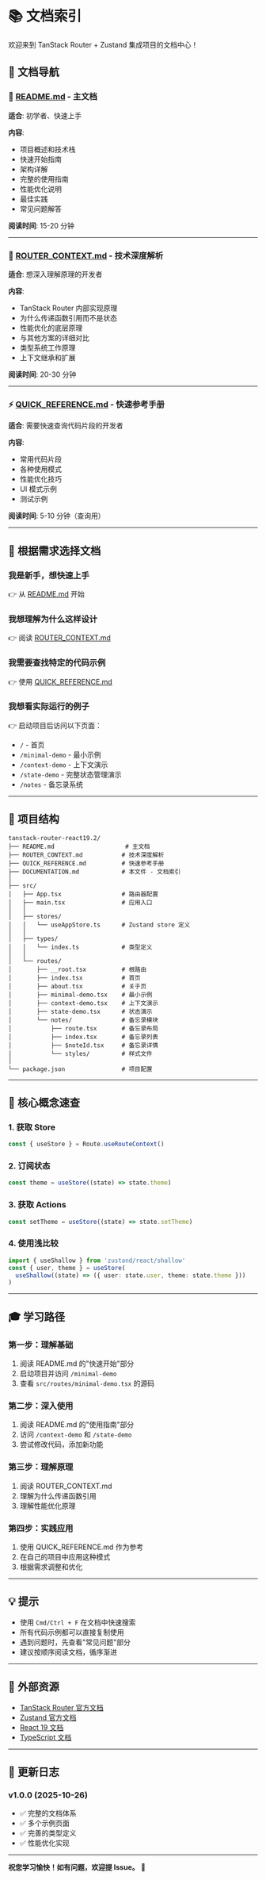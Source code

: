 # 📚 文档索引

欢迎来到 TanStack Router + Zustand 集成项目的文档中心！

## 📖 文档导航

### 🚀 [README.md](./README.md) - 主文档
**适合**: 初学者、快速上手

**内容**:
- 项目概述和技术栈
- 快速开始指南
- 架构详解
- 完整的使用指南
- 性能优化说明
- 最佳实践
- 常见问题解答

**阅读时间**: 15-20 分钟

---

### 🔬 [ROUTER_CONTEXT.md](./ROUTER_CONTEXT.md) - 技术深度解析
**适合**: 想深入理解原理的开发者

**内容**:
- TanStack Router 内部实现原理
- 为什么传递函数引用而不是状态
- 性能优化的底层原理
- 与其他方案的详细对比
- 类型系统工作原理
- 上下文继承和扩展

**阅读时间**: 20-30 分钟

---

### ⚡ [QUICK_REFERENCE.md](./QUICK_REFERENCE.md) - 快速参考手册
**适合**: 需要快速查询代码片段的开发者

**内容**:
- 常用代码片段
- 各种使用模式
- 性能优化技巧
- UI 模式示例
- 测试示例

**阅读时间**: 5-10 分钟（查询用）

---

## 🎯 根据需求选择文档

### 我是新手，想快速上手
👉 从 [README.md](./README.md) 开始

### 我想理解为什么这样设计
👉 阅读 [ROUTER_CONTEXT.md](./ROUTER_CONTEXT.md)

### 我需要查找特定的代码示例
👉 使用 [QUICK_REFERENCE.md](./QUICK_REFERENCE.md)

### 我想看实际运行的例子
👉 启动项目后访问以下页面：
- `/` - 首页
- `/minimal-demo` - 最小示例
- `/context-demo` - 上下文演示
- `/state-demo` - 完整状态管理演示
- `/notes` - 备忘录系统

---

## 📂 项目结构

```
tanstack-router-react19.2/
├── README.md                    # 主文档
├── ROUTER_CONTEXT.md           # 技术深度解析
├── QUICK_REFERENCE.md          # 快速参考手册
├── DOCUMENTATION.md            # 本文件 - 文档索引
│
├── src/
│   ├── App.tsx                 # 路由器配置
│   ├── main.tsx                # 应用入口
│   │
│   ├── stores/
│   │   └── useAppStore.ts      # Zustand store 定义
│   │
│   ├── types/
│   │   └── index.ts            # 类型定义
│   │
│   └── routes/
│       ├── __root.tsx          # 根路由
│       ├── index.tsx           # 首页
│       ├── about.tsx           # 关于页
│       ├── minimal-demo.tsx    # 最小示例
│       ├── context-demo.tsx    # 上下文演示
│       ├── state-demo.tsx      # 状态演示
│       └── notes/              # 备忘录模块
│           ├── route.tsx       # 备忘录布局
│           ├── index.tsx       # 备忘录列表
│           ├── $noteId.tsx     # 备忘录详情
│           └── styles/         # 样式文件
│
└── package.json                # 项目配置
```

---

## 🔑 核心概念速查

### 1. 获取 Store
```typescript
const { useStore } = Route.useRouteContext()
```

### 2. 订阅状态
```typescript
const theme = useStore((state) => state.theme)
```

### 3. 获取 Actions
```typescript
const setTheme = useStore((state) => state.setTheme)
```

### 4. 使用浅比较
```typescript
import { useShallow } from 'zustand/react/shallow'
const { user, theme } = useStore(
  useShallow((state) => ({ user: state.user, theme: state.theme }))
)
```

---

## 🎓 学习路径

### 第一步：理解基础
1. 阅读 README.md 的"快速开始"部分
2. 启动项目并访问 `/minimal-demo`
3. 查看 `src/routes/minimal-demo.tsx` 的源码

### 第二步：深入使用
1. 阅读 README.md 的"使用指南"部分
2. 访问 `/context-demo` 和 `/state-demo`
3. 尝试修改代码，添加新功能

### 第三步：理解原理
1. 阅读 ROUTER_CONTEXT.md
2. 理解为什么传递函数引用
3. 理解性能优化原理

### 第四步：实践应用
1. 使用 QUICK_REFERENCE.md 作为参考
2. 在自己的项目中应用这种模式
3. 根据需求调整和优化

---

## 💡 提示

- 使用 `Cmd/Ctrl + F` 在文档中快速搜索
- 所有代码示例都可以直接复制使用
- 遇到问题时，先查看"常见问题"部分
- 建议按顺序阅读文档，循序渐进

---

## 🔗 外部资源

- [TanStack Router 官方文档](https://tanstack.com/router)
- [Zustand 官方文档](https://github.com/pmndrs/zustand)
- [React 19 文档](https://react.dev)
- [TypeScript 文档](https://www.typescriptlang.org)

---

## 📝 更新日志

### v1.0.0 (2025-10-26)
- ✅ 完整的文档体系
- ✅ 多个示例页面
- ✅ 完善的类型定义
- ✅ 性能优化实现

---

**祝您学习愉快！如有问题，欢迎提 Issue。** 🎉

